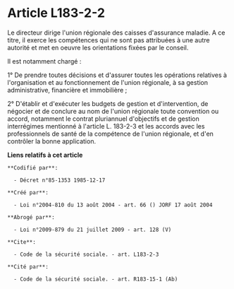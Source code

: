 # Article L183-2-2

Le directeur dirige l'union régionale des caisses d'assurance maladie. A ce titre, il exerce les compétences qui ne sont pas
attribuées à une autre autorité et met en oeuvre les orientations fixées par le conseil.

Il est notamment chargé :

1° De prendre toutes décisions et d'assurer toutes les opérations relatives à l'organisation et au fonctionnement de l'union
régionale, à sa gestion administrative, financière et immobilière ;

2° D'établir et d'exécuter les budgets de gestion et d'intervention, de négocier et de conclure au nom de l'union régionale
toute convention ou accord, notamment le contrat pluriannuel d'objectifs et de gestion interrégimes mentionné à l'article L.
183-2-3 et les accords avec les professionnels de santé de la compétence de l'union régionale, et d'en contrôler la bonne
application.

**Liens relatifs à cet article**

	**Codifié par**:

	  - Décret n°85-1353 1985-12-17

	**Créé par**:

	  - Loi n°2004-810 du 13 août 2004 - art. 66 () JORF 17 août 2004

	**Abrogé par**:

	  - Loi n°2009-879 du 21 juillet 2009 - art. 128 (V)

	**Cite**:

	  - Code de la sécurité sociale. - art. L183-2-3

	**Cité par**:

	  - Code de la sécurité sociale. - art. R183-15-1 (Ab)
